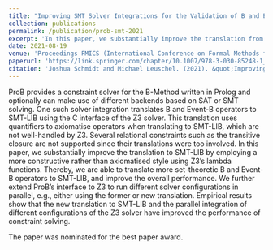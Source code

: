 ```yaml
---
title: "Improving SMT Solver Integrations for the Validation of B and Event-B Models"
collection: publications
permalink: /publication/prob-smt-2021
excerpt: 'In this paper, we substantially improve the translation from B to SMT-LIB by employing a more constructive rather than axiomatised style using Z3’s lambda functions. We further extend ProB’s interface to Z3 to run different solver configurations in parallel, e.g., either using the former or new translation.'
date: 2021-08-19
venue: 'Proceedings FMICS (International Conference on Formal Methods for Industrial Critical Systems)'
paperurl: 'https://link.springer.com/chapter/10.1007/978-3-030-85248-1_7'
citation: 'Joshua Schmidt and Michael Leuschel. (2021). &quot;Improving SMT Solver Integrations for the Validation of B and Event-B Models&quot; <i>Proceedings FMICS (International Conference on Formal Methods for Industrial Critical Systems)</i>.'
---
```


ProB provides a constraint solver for the B-Method written in Prolog and optionally can make use of different backends based on SAT or SMT solving. One such solver integration translates B and Event-B operators to SMT-LIB using the C interface of the Z3 solver. This translation uses quantifiers to axiomatise operators when translating to SMT-LIB, which are not well-handled by Z3. Several relational constraints such as the transitive closure are not supported since their translations were too involved.
In this paper, we substantially improve the translation to SMT-LIB by employing a more constructive rather than axiomatised style using Z3’s lambda functions. Thereby, we are able to translate more set-theoretic B and Event-B operators to SMT-LIB, and improve the overall performance. We further extend ProB’s interface to Z3 to run different solver configurations in parallel, e.g., either using the former or new translation. Empirical results show that the new translation to SMT-LIB and the parallel integration of different configurations of the Z3 solver have improved the performance of constraint solving.

The paper was nominated for the best paper award.